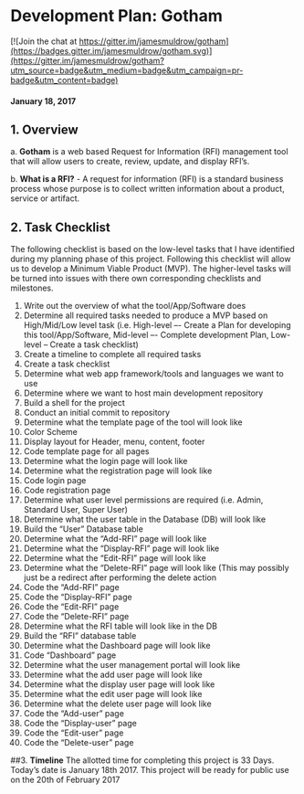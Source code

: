 # Development Plan: Gotham

[![Join the chat at https://gitter.im/jamesmuldrow/gotham](https://badges.gitter.im/jamesmuldrow/gotham.svg)](https://gitter.im/jamesmuldrow/gotham?utm_source=badge&utm_medium=badge&utm_campaign=pr-badge&utm_content=badge)

#### January 18, 2017

## 1.	<b>Overview</b>
a.	<b>Gotham</b> is a web based Request for Information (RFI) management tool that will allow users to create, review, update, and display RFI’s.

b.	<b>What is a RFI?</b> - A request for information (RFI) is a standard business process whose purpose is to collect written information about a product, service or artifact.

## 2.        <b>Task Checklist</b> 
The following checklist is based on the low-level tasks that I have identified during my planning phase of this project. Following this checklist will allow us to develop a Minimum Viable Product (MVP). The higher-level tasks will be turned into issues with there own corresponding checklists and milestones. 

1. Write out the overview of what the tool/App/Software does
2. Determine all required tasks needed to produce a MVP based on High/Mid/Low level task (i.e. High-level –- Create a Plan for developing this tool/App/Software, Mid-level –- Complete development Plan, Low-level – Create a task checklist)
3. Create a timeline to complete all required tasks
4. Create a task checklist
5. Determine what web app framework/tools and languages we want to use 
6. Determine where we want to host main development repository
7. Build a shell for the project
8. Conduct an initial commit to repository
9. Determine what the template page of the tool will look like
10. Color Scheme
11. Display layout for Header, menu, content, footer
12. Code template page for all pages
13. Determine what the login page will look like
14. Determine what the registration page will look like
15. Code login page
16. Code registration page
17. Determine what user level permissions are required (i.e. Admin, Standard User, Super User)
18. Determine what the user table in the Database (DB) will look like
19. Build the “User” Database table
20. Determine what the “Add-RFI” page will look like
21. Determine what the “Display-RFI” page will look like
22. Determine what the “Edit-RFI” page will look like
23. Determine what the “Delete-RFI” page will look like (This may possibly just be a redirect after performing the delete action
24. Code the “Add-RFI” page
25. Code the “Display-RFI” page
26. Code the “Edit-RFI” page
27. Code the “Delete-RFI” page
28. Determine what the RFI table will look like in the DB
29. Build the “RFI” database table
30. Determine what the Dashboard page will look like
31. Code “Dashboard” page
32. Determine what the user management portal will look like
33. Determine what the add user page will look like
34. Determine what the display user page will look like
35. Determine what the edit user page will look like
36. Determine what the delete user page will look like
37. Code the “Add-user” page
38. Code the “Display-user” page
39. Code the “Edit-user” page
40. Code the “Delete-user” page

##3.        <b>Timeline</b> 
The allotted time for completing this project is 33 Days. Today’s date is January 18th 2017. This project will be ready for public use on the 20th of February 2017

